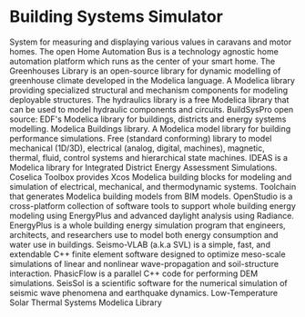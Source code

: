 # Building Systems Simulator

System for measuring and displaying various values in caravans and motor homes. The open Home Automation Bus is a technology agnostic home automation platform which runs as the center of your smart home. The Greenhouses Library is an open-source library for dynamic modelling of greenhouse climate developed in the Modelica language. A Modelica library providing specialized structural and mechanism components for modeling deployable structures. The hydraulics library is a free Modelica library that can be used to model hydraulic components and circuits. BuildSysPro open source: EDF's Modelica library for buildings, districts and energy systems modelling. Modelica Buildings library. A Modelica model library for building performance simulations. Free (standard conforming) library to model mechanical (1D/3D), electrical (analog, digital, machines), magnetic, thermal, fluid, control systems and hierarchical state machines. IDEAS is a Modelica library for Integrated District Energy Assessment Simulations. Coselica Toolbox provides Xcos Modelica building blocks for modeling and simulation of electrical, mechanical, and thermodynamic systems. Toolchain that generates Modelica building models from BIM models. OpenStudio is a cross-platform collection of software tools to support whole building energy modeling using EnergyPlus and advanced daylight analysis using Radiance. EnergyPlus is a whole building energy simulation program that engineers, architects, and researchers use to model both energy consumption and water use in buildings. Seismo-VLAB (a.k.a SVL) is a simple, fast, and extendable C++ finite element software designed to optimize meso-scale simulations of linear and nonlinear wave-propagation and soil-structure interaction. PhasicFlow is a parallel C++ code for performing DEM simulations. SeisSol is a scientific software for the numerical simulation of seismic wave phenomena and earthquake dynamics. Low-Temperature Solar Thermal Systems Modelica Library